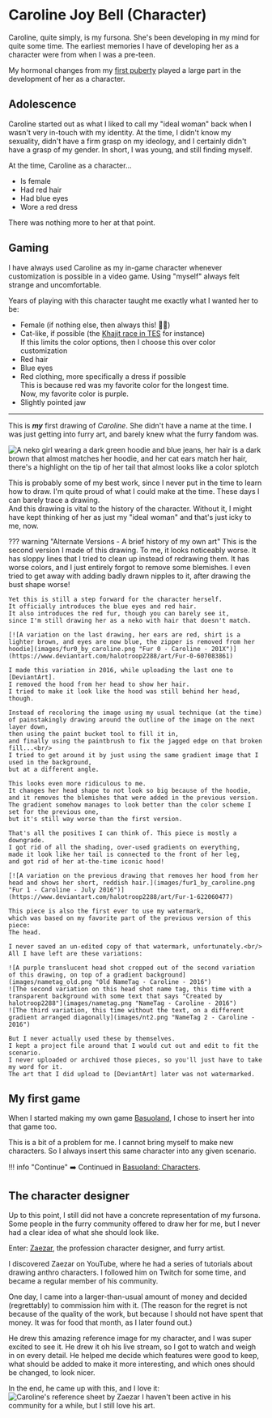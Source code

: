 # Caroline Joy Bell (Character)

Caroline, quite simply, is my fursona. She's been developing in my mind for quite some time.
The earliest memories I have of developing her as a character were from when I was a pre-teen.

My hormonal changes from my [first puberty](https://lexicon.library.lgbt/definitions/second-puberty/)
played a large part in the development of her as a character.

## Adolescence

Caroline started out as what I liked to call my "ideal woman" back when I wasn't very
in-touch with my identity. At the time, I didn't know my sexuality, didn't have a firm grasp
on my ideology, and I certainly didn't have a grasp of my gender.
In short, I was young, and still finding myself.

At the time, Caroline as a character...

- Is female
- Had red hair
- Had blue eyes
- Wore a red dress

There was nothing more to her at that point.

## Gaming

I have always used Caroline as my in-game character whenever customization is possible in
a video game. Using "myself" always felt strange and uncomfortable.

Years of playing with this character taught me exactly what I wanted her to be:

- Female (if nothing else, then always this! :transgender_flag:)
- Cat-like, if possible (the [Khajit race in TES](https://elderscrolls.fandom.com/wiki/Khajiit) for instance)<br/>
  If this limits the color options, then I choose this over color customization
- Red hair
- Blue eyes
- Red clothing, more specifically a dress if possible<br/>
  This is because red was my favorite color for the longest time.<br/>
  Now, my favorite color is purple.
- Slightly pointed jaw

---

This is ***my*** first drawing of *Caroline*. She didn't have a name at the time.
I was just getting into furry art, and barely knew what the furry fandom was.

![A neko girl wearing a dark green hoodie and blue jeans, her hair is a dark brown that almost matches her hoodie, and her cat ears match her hair, there's a highlight on the tip of her tail that almost looks like a color splotch](images/fur0_old_by_caroline.jpg "Fur 0 (old) - Caroline - 201X")

This is probably some of my best work, since I never put in the time to learn how to draw.
I'm quite proud of what I could make at the time. These days I can barely trace a drawing.<br/>
And this drawing is vital to the history of the character.
Without it, I might have kept thinking of her as just
my "ideal woman" and that's just icky to me, now.

??? warning "Alternate Versions - A brief history of my own art"
    This is the second version I made of this drawing.
    To me, it looks noticeably worse.
    It has sloppy lines that I tried to clean up instead of redrawing them.
    It has worse colors, and I just entirely forgot to remove some blemishes.
    I even tried to get away with adding badly drawn nipples to it,
    after drawing the bust shape worse!

    Yet this is still a step forward for the character herself.
    It officially introduces the blue eyes and red hair.
    It also introduces the red fur, though you can barely see it,
    since I'm still drawing her as a neko with hair that doesn't match.

    [![A variation on the last drawing, her ears are red, shirt is a lighter brown, and eyes are now blue, the zipper is removed from her hoodie](images/fur0_by_caroline.png "Fur 0 - Caroline - 201X")](https://www.deviantart.com/halotroop2288/art/Fur-0-607083861)

    I made this variation in 2016, while uploading the last one to [DeviantArt].
    I removed the hood from her head to show her hair.
    I tried to make it look like the hood was still behind her head, though.

    Instead of recoloring the image using my usual technique (at the time)
    of painstakingly drawing around the outline of the image on the next layer down,
    then using the paint bucket tool to fill it in,
    and finally using the paintbrush to fix the jagged edge on that broken fill...<br/>
    I tried to get around it by just using the same gradient image that I used in the background,
    but at a different angle.

    This looks even more ridiculous to me.
    It changes her head shape to not look so big because of the hoodie,
    and it removes the blemishes that were added in the previous version.
    The gradient somehow manages to look better than the color scheme I set for the previous one,
    but it's still way worse than the first version.

    That's all the positives I can think of. This piece is mostly a downgrade.
    I got rid of all the shading, over-used gradients on everything,
    made it look like her tail is connected to the front of her leg,
    and got rid of her at-the-time iconic hood!

    [![A variation on the previous drawing that removes her hood from her head and shows her short, reddish hair.](images/fur1_by_caroline.png "Fur 1 - Caroline - July 2016")](https://www.deviantart.com/halotroop2288/art/Fur-1-622060477)

    This piece is also the first ever to use my watermark,
    which was based on my favorite part of the previous version of this piece:
    The head.

    I never saved an un-edited copy of that watermark, unfortunately.<br/>
    All I have left are these variations:

    ![A purple translucent head shot cropped out of the second variation of this drawing, on top of a gradient background](images/nametag_old.png "Old NameTag - Caroline - 2016")
    ![The second variation on this head shot name tag, this time with a transparent background with some text that says "Created by halotroop2288"](images/nametag.png "NameTag - Caroline - 2016")
    ![The third variation, this time without the text, on a different gradient arranged diagonally](images/nt2.png "NameTag 2 - Caroline - 2016")

    But I never actually used these by themselves.
    I kept a project file around that I would cut out and edit to fit the scenario.
    I never uploaded or archived those pieces, so you'll just have to take my word for it.
    The art that I did upload to [DeviantArt] later was not watermarked.

## My first game

When I started making my own game [Basuoland],
I chose to insert her into that game too.

This is a bit of a problem for me. I cannot bring myself to make new characters.
So I always insert this same character into any given scenario.

!!! info "Continue"
    :arrow_right: Continued in [Basuoland: Characters](/caroline/projects/basuoland#characters).

## The character designer

Up to this point, I still did not have a concrete representation of my fursona.
Some people in the furry community offered to draw her for me, but I never had a clear idea
of what she should look like.

Enter: [Zaezar](https://zaezardraws.com), the profession character designer, and furry artist.

I discovered Zaezar on YouTube, where he had a series of tutorials about drawing anthro characters.
I followed him on Twitch for some time, and became a regular member of his community.

One day, I came into a larger-than-usual amount of money and decided (regrettably) to commission
him with it. (The reason for the regret is not because of the quality of the work, but
because I should not have spent that money. It was for food that month, as I later found out.)

He drew this amazing reference image for my character, and I was super excited to see it.
He drew it oh his live stream, so I got to watch and weigh in on every detail. He helped me
decide which features were good to keep, what should be added to make it more interesting,
and which ones should be changed, to look nicer.

In the end, he came up with this, and I love it:
![Caroline's reference sheet by Zaezar](images/reference_by_zaezar.png)
I haven't been active in his community for a while, but I still love his art.


<!-- Static Links -->

[CJ]:../cj
[Ashley]:../ashley
[Violet]:../violet
[Basuoland]:../basuoland
[DeviantArt]:https://www.deviantart.com/halotroop2288